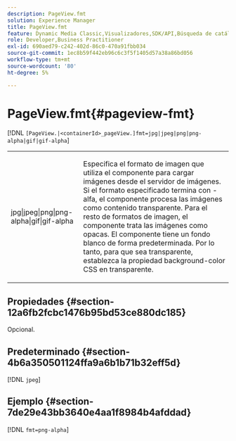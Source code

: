 ```yaml
---
description: PageView.fmt
solution: Experience Manager
title: PageView.fmt
feature: Dynamic Media Classic,Visualizadores,SDK/API,Búsqueda de catálogos electrónicos
role: Developer,Business Practitioner
exl-id: 690aed79-c242-402d-86c0-470a91fbb034
source-git-commit: 1ec8b59f442eb96c6c3f5f1405d57a38a86bd056
workflow-type: tm+mt
source-wordcount: '80'
ht-degree: 5%

---
```


# PageView.fmt{#pageview-fmt}

[!DNL `[PageView.|<containerId>_pageView.]fmt=jpg|jpeg|png|png-alpha|gif|gif-alpha`]

<table id="table_8629FDB399124A57B8026E46687D0BC2"> 
 <tbody> 
  <tr> 
   <td colname="col1"> <p> <span class="codeph"> jpg|jpeg|png|png-alpha|gif|gif-alpha</span> </p> </td> 
   <td colname="col2"> <p> Especifica el formato de imagen que utiliza el componente para cargar imágenes desde el servidor de imágenes. Si el formato especificado termina con <span class="codeph"> -alfa</span>, el componente procesa las imágenes como contenido transparente. Para el resto de formatos de imagen, el componente trata las imágenes como opacas. El componente tiene un fondo blanco de forma predeterminada. Por lo tanto, para que sea transparente, establezca la propiedad <span class="codeph"> background-color</span> CSS en <span class="codeph"> transparente</span>. </p> </td> 
  </tr> 
 </tbody> 
</table>

## Propiedades {#section-12a6fb2fcbc1476b95bd53ce880dc185}

Opcional.

## Predeterminado {#section-4b6a350501124ffa9a6b1b71b32eff5d}

[!DNL `jpeg`]

## Ejemplo {#section-7de29e43bb3640e4aa1f8984b4afddad}

[!DNL `fmt=png-alpha`]
